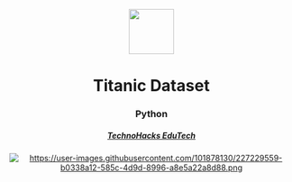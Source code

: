 <p align="center"> 
  <img src="https://miro.medium.com/v2/resize:fit:1400/0*0l2af091BUHD8hOi" width="80px" height="80px">
</p>
<h1 align="center"> Titanic Dataset  </h1>
<h3 align="center">  Python  </h3>
<h5 align="center">  <a href="https://www.concordia.ca/"> TechnoHacks EduTech </h5>
<p align="center"> 
  <img src="https://user-images.githubusercontent.com/101878130/227229559-b0338a12-585c-4d9d-8996-a8e5a22a8d88.png" alt="https://user-images.githubusercontent.com/101878130/227229559-b0338a12-585c-4d9d-8996-a8e5a22a8d88.png">
